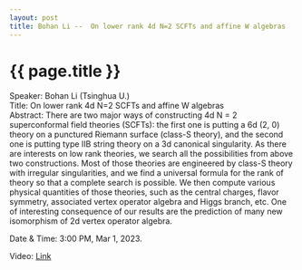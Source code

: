 ```yaml
---
layout: post
title: Bohan Li --  On lower rank 4d N=2 SCFTs and affine W algebras
---
```


{{ page.title }}
================

Speaker: Bohan Li (Tsinghua U.)  
Title:  On lower rank 4d N=2 SCFTs and affine W algebras  
Abstract: There are two major ways of constructing 4d N = 2 superconformal field theories (SCFTs): the first one is putting a 6d (2, 0) theory on a punctured Riemann surface (class-S theory), and the second one is putting type IIB string theory on a 3d canonical singularity. As there are interests on low rank theories, we search all the possibilities from above two constructions. Most of those theories are engineered by class-S theory with irregular singularities, and we find a universal formula for the rank of theory so that a complete search is possible. We then compute various physical quantities of those theories, such as the central charges, flavor symmetry, associated vertex operator algebra and Higgs branch, etc. One of interesting consequence of our results are the prediction of many new isomorphism of 2d vertex operator algebra.    

Date & Time: 3:00 PM, Mar 1, 2023.

Video: [Link](https://www.bilibili.com/video/BV1Gj41137Zy/?share_source=copy_web&vd_source=24b177539d23769c10e3e2d6f6e5e60d)  